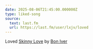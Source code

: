 ```yaml
---
date: 2025-08-06T21:45:00.000000Z
type: liked-song
source:
  text: last.fm
  url: https://last.fm/user/lxjv/loved
---
```


Loved [Skinny Love](https://www.last.fm/music/Bon+Iver/_/Skinny+Love) by [Bon Iver](https://www.last.fm/music/Bon+Iver)